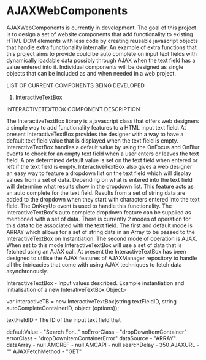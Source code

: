 # AJAXWebComponents

AJAXWebComponents is currently in development.  The goal of this project is to design a set of website components that add functionality to existing HTML DOM elements with less code by creating reusable javascript objects that handle extra functionality internally.  An example of extra functions that this project aims to provide could be auto complete on input text fields with dynamically loadable data possibly through AJAX when the text field has a value entered into it.  Individual components will be designed as single objects that can be included as and when needed in a web project.

LIST OF CURRENT COMPONENTS BEING DEVELOPED

1. InteractiveTextBox

INTERACTIVETEXTBOX COMPONENT DESCRIPTION

The InteractiveTextBox library is a javascript class that offers web designers a simple way to add functionality features to a HTML input text field.  At present InteractiveTextBox provides the designer with a way to have a default text field value that is displayed when the text field is empty.  InteractiveTextBox handles a default value by using the OnFocus and OnBlur events to check for an empty text field when a user enters or leaves the text field.  A pre determined default value is set on the text field when entered or left if the text field is empty.  InteractiveTextBox also gives a web designer an easy way to feature a dropdown list on the text field which will display values from a set of data.  Depending on what is entered into the text field will determine what results show in the dropdown list.  This feature acts as an auto complete for the text field.  Results from a set of string data are added to the dropdown when they start with characters entered into the text field.  The OnKeyUp event is used to handle this functionality.  The InteractiveTextBox's auto complete dropdown feature can be supplied as mentioned with a set of data.  There is currently 2 modes of operation for this data to be associated with the text field.  The first and default mode is ARRAY which allows for a set of string data in an Array to be passed to the InteractiveTextBox on Instantiation.  The second mode of operation is AJAX.  When set to this mode InteractiveTextBox will use a set of data that is fetched using an AJAX call.  At present the InteractiveTextBox has been designed to utilise the AJAX features of AJAXManager repository to handle all the intricacies that come with using AJAX techniques to fetch data asynchronously.

InteractiveTextBox - Input values described.
Example instantiation and initialisation of a new InterativeTextBox Object:-

var interactiveTB = new InteractiveTextBox(string textFieldID, string autoCompleteContainerID, object {options});

textFieldID - The ID of the input text field that

defaultValue - "Search For..."
noErrorClass - "dropDownItemContainer"
errorClass - "dropDownItemContainerError"
dataSource - "ARRAY"
dataArray - null
AMCREF - null
AMCAPI - null
searchDelay - 350
AJAXURL - ""
AJAXFetchMethod - "GET"
